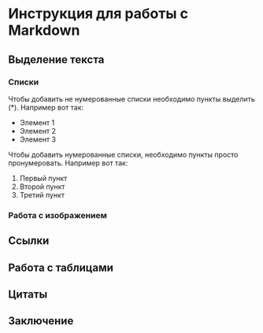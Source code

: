 #  Инструкция для работы с Markdown

## Выделение текста 

### Списки

Чтобы добавить не нумерованные списки необходимо пункты выделить (*). Например вот так:
* Элемент 1
* Элемент 2
* Элемент 3

Чтобы добавить нумерованные списки, необходимо пункты просто пронумеровать. Например вот так:
1. Первый пункт
2. Второй пункт
3. Третий пункт 

### Работа с изображением

## Ссылки

## Работа с таблицами 

##  Цитаты

## Заключение